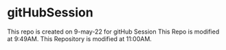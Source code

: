 # gitHubSession
This repo is created on 9-may-22 for gitHub Session
This Repo is modified at 9:49AM.
This Repository is modified at 11:00AM.